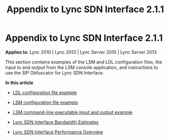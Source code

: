 ﻿---
title: Appendix to Lync SDN Interface 2.1.1
TOCTitle: Appendix to Lync SDN Interface 2.1.1
ms:assetid: 96830fcf-2a72-4a2a-8b3b-b523e0e8f4cd
ms:mtpsurl: https://msdn.microsoft.com/en-us/library/Dn785225(v=office.15)
ms:contentKeyID: 62952708
ms.date: 02/16/2015
mtps_version: v=office.15
---

# Appendix to Lync SDN Interface 2.1.1


**Applies to**: Lync 2010 | Lync 2013 | Lync Server 2010 | Lync Server 2013

This section contains examples of the LSM and LDL configuration files, the input to and output from the LSM console application, and instructions to use the SIP Obfuscator for Lync SDN Interface.

**In this article**

  - [LDL configuration file example](ldl-configuration-file-example.md)

  - [LSM configuration file example](lsm-configuration-file-example.md)

  - [LSM command-line executable input and output example](lsm-command-line-executable-input-and-output-example.md)

  - [Lync SDN Interface Bandwidth Estimates](lync-sdn-interface-bandwidth-estimates.md)

  - [Lync SDN Interface Performance Overview](lync-sdn-interface-performance-overview.md)


